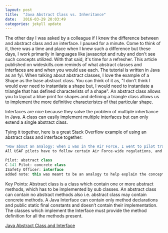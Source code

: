 ```yaml
---
layout: post
title:  "Java Abstract Class vs. Inheritance"
date:   2016-03-29 20:03:49
categories: jekyll update
---
```

The other day I was asked by a colleague if I knew the difference between and abstract class and an interface. I paused for a minute. Come to think of it, there
was a time and place when I knew such a difference but these days, I work primarily in languages like javascript and ruby and don't see such concepts utilized.
With that said, it's time for a refresher. This article published on wideskills.com reminds of what abstract classes and interfaces are and when you would use each.
The tutorial is written in Java as an fyi. When talking about abstract classes, I love the example of a Shape as the base abstract class. You can think of it as, "I don't think I
would ever need to instantiate a shape but, I would need to instantiate a triangle that has defined characterists of a shape". An abstract class allows you to layout a blue print for shapes and defining a triangle class allows us to implement the more definitive characteristcs of that particular shape. 

Interfaces are nice because they solve the problem of multiple inhertiance in Java. A class can easily implement multiple interfaces but can only extend a single abstract class. 

Tying it together, here is a great Stack Overflow example of using an abstract class and interface together:
  ```javascript
  "How about an analogy: when I was in the Air Force, I went to pilot training and became a USAF (US Air Force) pilot. At that point I wasn't qualified to fly anything, and had to attend aircraft type training. Once I qualified, I was a pilot (Abstract class) and a C-141 pilot (concrete class). At one of my assignments, I was given an additional duty: Safety Officer. Now I was still a pilot and a C-141 pilot, but I also performed Safety Officer duties (I implemented ISafetyOfficer, so to speak). A pilot wasn't required to be a safety officer, other people could have done it as well.
  All USAF pilots have to follow certain Air Force-wide regulations, and all C-141 (or F-16, or T-38) pilots 'are' USAF pilots. Anyone can be a safety officer. So, to summarize:

  Pilot: abstract class
  C-141 Pilot: concrete class
  ISafety Officer: interface
  added note: this was meant to be an analogy to help explain the concept, not a coding recommendation. See the various comments below, the discussion is interesting." - Jay
  ```

Key Points: 
  Abstract class is a class which contain one or more abstract methods, which has to be implemented by sub classes. An abstract class can contain no abstract methods also i.e. abstract class may contain concrete methods. A Java Interface can contain only method declarations and public static final constants and doesn’t contain their implementation. The classes which implement the Interface must provide the method definition for all the methods present.
  


[Java Abstract Class and Interface](http://www.wideskills.com/java-tutorial/java-abstract-class-and-interface/p/0/1) 












